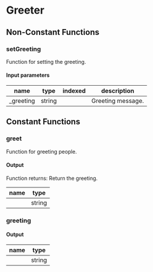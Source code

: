 # Greeter

## Non-Constant Functions

### setGreeting
Function for setting the greeting.

#### Input parameters

|name|type|indexed|description|
|---|---|---|---|
|_greeting|string||Greeting message.|

## Constant Functions

### greet
Function for greeting people.

#### Output

Function returns: Return the greeting.

|name|type|
|---|---|
||string||

### greeting

#### Output

|name|type|
|---|---|
||string||



